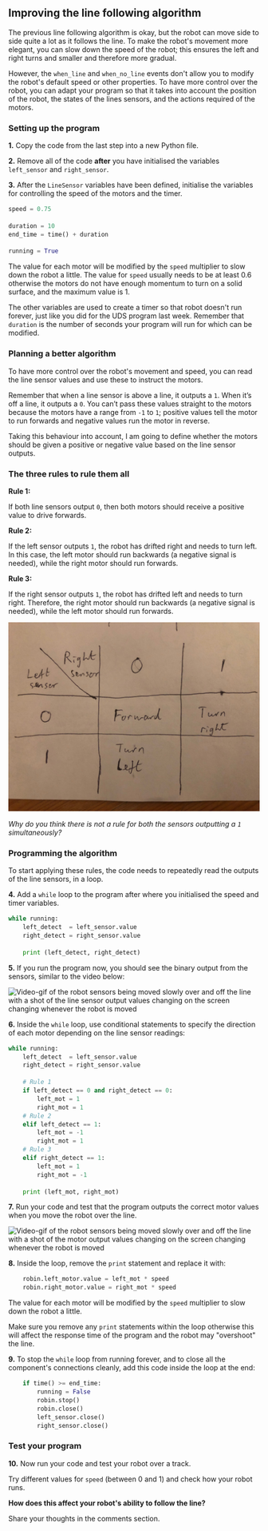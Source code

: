 [comment]: # (
Is this step open? Y/N
If so, short description of this step:
Related links:
Related files:
)

## Improving the line following algorithm

The previous line following algorithm is okay, but the robot can move side to side quite a lot as it follows the line. To make the robot's movement more elegant, you can slow down the speed of the robot; this ensures the left and right turns and smaller and therefore more gradual.

However, the `when_line` and `when_no_line` events don't allow you to modify the robot's default speed or other properties. To have more control over the robot, you can adapt your program so that it takes into account the position of the robot, the states of the lines sensors, and the actions required of the motors.

### Setting up the program

**1.** Copy the code from the last step into a new Python file. 

**2.** Remove all of the code **after** you have initialised the variables `left_sensor` and `right_sensor`.

**3.** After the `LineSensor` variables have been defined, initialise the variables for controlling the speed of the motors and the timer.

~~~ python 
speed = 0.75

duration = 10
end_time = time() + duration

running = True
~~~

The value for each motor will be modified by the `speed` multiplier to slow down the robot a little. The value for `speed` usually needs to be at least 0.6 otherwise the motors do not have enough momentum to turn on a solid surface, and the maximum value is 1.

The other variables are used to create a timer so that robot doesn't run forever, just like you did for the UDS program last week. Remember that `duration` is the number of seconds your program will run for which can be modified.

### Planning a better algorithm

To have more control over the robot's movement and speed, you can read the line sensor values and use these to instruct the motors.

Remember that when a line sensor is above a line, it outputs a `1`. When it’s off a line, it outputs a `0`. You can’t pass these values straight to the motors because the motors have a range from `-1` to `1`; positive values tell the motor to run forwards and negative values run the motor in reverse. 

Taking this behaviour into account, I am going to define whether the motors should be given a positive or negative value based on the line sensor outputs.

### The three rules to rule them all

**Rule 1:**

If both line sensors output `0`, then both motors should receive a positive value to drive forwards.

**Rule 2:**

If the left sensor outputs `1`, the robot has drifted right and needs to turn left. In this case, the left motor should run backwards (a negative signal is needed), while the right motor should run forwards.

**Rule 3:**

If the right sensor outputs `1`, the robot has drifted left and needs to turn right. Therefore, the right motor should run backwards (a negative signal is needed), while the left motor should run forwards.

![Image of a table showing the robot directions based on the left line sensor and right line sensor readings](images/3_9-table-sensor-values.jpeg)

*Why do you think there is not a rule for both the sensors outputting a `1` simultaneously?*

### Programming the algorithm

To start applying these rules, the code needs to repeatedly read the outputs of the line sensors, in a loop.

**4.** Add a `while` loop to the program after where you initialised the speed and timer variables.

~~~ python 
while running:
    left_detect  = left_sensor.value
    right_detect = right_sensor.value
    
	print (left_detect, right_detect)
~~~

**5.** If you run the program now, you should see the binary output from the sensors, similar to the video below:

![Video-gif of the robot sensors being moved slowly over and off the line with a shot of the line sensor output values changing on the screen changing whenever the robot is moved](images/3_9-binary-output-line-sensors)

**6.** Inside the `while` loop, use conditional statements to specify the direction of each motor depending on the line sensor readings:

~~~ python
while running:
    left_detect  = left_sensor.value
    right_detect = right_sensor.value
    
    # Rule 1
    if left_detect == 0 and right_detect == 0:
        left_mot = 1
        right_mot = 1
    # Rule 2
    elif left_detect == 1:
        left_mot = -1
        right_mot = 1
    # Rule 3
    elif right_detect == 1:
        left_mot = 1
        right_mot = -1

	print (left_mot, right_mot)    
~~~

**7.** Run your code and test that the program outputs the correct motor values when you move the robot over the line.

![Video-gif of the robot sensors being moved slowly over and off the line with a shot of the motor output values changing on the screen changing whenever the robot is moved](images/3_9-binary-output-motors)

**8.** Inside the loop, remove the `print` statement and replace it with:

~~~ python
    robin.left_motor.value = left_mot * speed
    robin.right_motor.value = right_mot * speed
~~~

The value for each motor will be modified by the `speed` multiplier to slow down the robot a little. 

Make sure you remove any `print` statements within the loop otherwise this will affect the response time of the program and the robot may "overshoot" the line.

**9.** To stop the `while` loop from running forever, and to close all the component's connections cleanly, add this code inside the loop at the end:

~~~ python
    if time() >= end_time:
        running = False
        robin.stop()
        robin.close()
        left_sensor.close()
        right_sensor.close()
~~~

### Test your program

**10.** Now run your code and test your robot over a track.

Try different values for `speed` (between 0 and 1) and check how your robot runs. 

**How does this affect your robot's ability to follow the line?**

Share your thoughts in the comments section.
